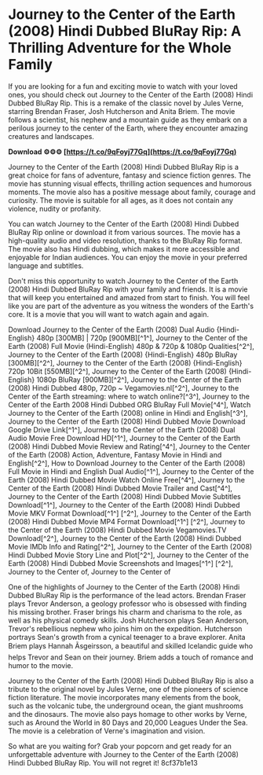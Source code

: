 # Journey to the Center of the Earth (2008) Hindi Dubbed BluRay Rip: A Thrilling Adventure for the Whole Family
 
If you are looking for a fun and exciting movie to watch with your loved ones, you should check out Journey to the Center of the Earth (2008) Hindi Dubbed BluRay Rip. This is a remake of the classic novel by Jules Verne, starring Brendan Fraser, Josh Hutcherson and Anita Briem. The movie follows a scientist, his nephew and a mountain guide as they embark on a perilous journey to the center of the Earth, where they encounter amazing creatures and landscapes.
 
**Download ⚙⚙⚙ [https://t.co/9qFoyj77Gq](https://t.co/9qFoyj77Gq)**


 
Journey to the Center of the Earth (2008) Hindi Dubbed BluRay Rip is a great choice for fans of adventure, fantasy and science fiction genres. The movie has stunning visual effects, thrilling action sequences and humorous moments. The movie also has a positive message about family, courage and curiosity. The movie is suitable for all ages, as it does not contain any violence, nudity or profanity.
 
You can watch Journey to the Center of the Earth (2008) Hindi Dubbed BluRay Rip online or download it from various sources. The movie has a high-quality audio and video resolution, thanks to the BluRay Rip format. The movie also has Hindi dubbing, which makes it more accessible and enjoyable for Indian audiences. You can enjoy the movie in your preferred language and subtitles.
 
Don't miss this opportunity to watch Journey to the Center of the Earth (2008) Hindi Dubbed BluRay Rip with your family and friends. It is a movie that will keep you entertained and amazed from start to finish. You will feel like you are part of the adventure as you witness the wonders of the Earth's core. It is a movie that you will want to watch again and again.
 
Download Journey to the Center of the Earth (2008) Dual Audio {Hindi-English} 480p [300MB] | 720p [900MB][^1^],  Journey to the Center of the Earth (2008) Full Movie (Hindi-English) 480p & 720p & 1080p Qualities[^2^],  Journey to the Center of the Earth (2008) {Hindi-English} 480p BluRay [300MB][^2^],  Journey to the Center of the Earth (2008) {Hindi-English} 720p 10Bit [550MB][^2^],  Journey to the Center of the Earth (2008) {Hindi-English} 1080p BluRay [900MB][^2^],  Journey to the Center of the Earth (2008) Hindi Dubbed 480p, 720p ~ Vegamovies.nl[^2^],  Journey to the Center of the Earth streaming: where to watch online?[^3^],  Journey to the Center of the Earth 2008 Hindi Dubbed ORG BluRay Full Movie[^4^],  Watch Journey to the Center of the Earth (2008) online in Hindi and English[^3^],  Journey to the Center of the Earth (2008) Hindi Dubbed Movie Download Google Drive Link[^1^],  Journey to the Center of the Earth (2008) Dual Audio Movie Free Download HD[^1^],  Journey to the Center of the Earth (2008) Hindi Dubbed Movie Review and Rating[^4^],  Journey to the Center of the Earth (2008) Action, Adventure, Fantasy Movie in Hindi and English[^2^],  How to Download Journey to the Center of the Earth (2008) Full Movie in Hindi and English Dual Audio[^1^],  Journey to the Center of the Earth (2008) Hindi Dubbed Movie Watch Online Free[^4^],  Journey to the Center of the Earth (2008) Hindi Dubbed Movie Trailer and Cast[^4^],  Journey to the Center of the Earth (2008) Hindi Dubbed Movie Subtitles Download[^1^],  Journey to the Center of the Earth (2008) Hindi Dubbed Movie MKV Format Download[^1^] [^2^],  Journey to the Center of the Earth (2008) Hindi Dubbed Movie MP4 Format Download[^1^] [^2^],  Journey to the Center of the Earth (2008) Hindi Dubbed Movie Vegamovies.TV Download[^2^],  Journey to the Center of the Earth (2008) Hindi Dubbed Movie IMDb Info and Rating[^2^],  Journey to the Center of the Earth (2008) Hindi Dubbed Movie Story Line and Plot[^2^],  Journey to the Center of the Earth (2008) Hindi Dubbed Movie Screenshots and Images[^1^] [^2^],  Journey to the Center of,  Journey to the Center of
  
One of the highlights of Journey to the Center of the Earth (2008) Hindi Dubbed BluRay Rip is the performance of the lead actors. Brendan Fraser plays Trevor Anderson, a geology professor who is obsessed with finding his missing brother. Fraser brings his charm and charisma to the role, as well as his physical comedy skills. Josh Hutcherson plays Sean Anderson, Trevor's rebellious nephew who joins him on the expedition. Hutcherson portrays Sean's growth from a cynical teenager to a brave explorer. Anita Briem plays Hannah Ãsgeirsson, a beautiful and skilled Icelandic guide who helps Trevor and Sean on their journey. Briem adds a touch of romance and humor to the movie.
 
Journey to the Center of the Earth (2008) Hindi Dubbed BluRay Rip is also a tribute to the original novel by Jules Verne, one of the pioneers of science fiction literature. The movie incorporates many elements from the book, such as the volcanic tube, the underground ocean, the giant mushrooms and the dinosaurs. The movie also pays homage to other works by Verne, such as Around the World in 80 Days and 20,000 Leagues Under the Sea. The movie is a celebration of Verne's imagination and vision.
 
So what are you waiting for? Grab your popcorn and get ready for an unforgettable adventure with Journey to the Center of the Earth (2008) Hindi Dubbed BluRay Rip. You will not regret it!
 8cf37b1e13
 
